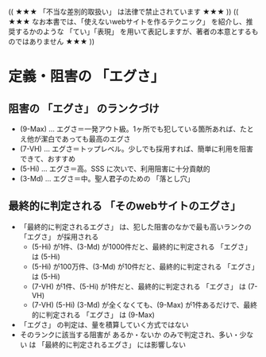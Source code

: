 (( ★★★ 「不当な差別的取扱い」 は法律で禁止されています ★★★ ))
(( ★★★ なお本書では、「使えないwebサイトを作るテクニック」 を紹介し、推奨するかのような 「てい」「表現」 を用いて表記しますが、著者の本意とするものではありません ★★★ ))

# 定義・阻害の 「エグさ」

## 阻害の 「エグさ」 のランクづけ

* (9-Max) ... エグさ＝一発アウト級。1ヶ所でも犯している箇所あれば、たとえ他が潔白であっても最高のエグさ
* (7-VH) ... エグさ＝トップレベル。少しでも採用すれば、簡単に利用を阻害できて、おすすめ
* (5-Hi) ... エグさ＝高。SSS に次いで、利用阻害に十分貢献的
* (3-Md) ... エグさ＝中。聖人君子のための 「落とし穴」

## 最終的に判定される 「そのwebサイトのエグさ」

* 「最終的に判定されるエグさ」 は、犯した阻害のなかで最も高いランクの 「エグさ」 が採用される
  * (5-Hi) が1件、(3-Md) が1000件だと、最終的に判定される 「エグさ」 は (5-Hi)
  * (5-Hi) が100万件、(3-Md) が10件だと、最終的に判定される 「エグさ」 は (5-Hi)
  * (7-VH) が1件、(5-Hi) が1件だと、最終的に判定される 「エグさ」 は (7-VH)
  * (7-VH) (5-Hi) (3-Md) が全くなくても、(9-Max) が1件あるだけで、最終的に判定される 「エグさ」 は (9-Max)
* 「エグさ」 の判定は、量を積算していく方式ではない
* そのランクに該当する阻害が あるか・ないか のみで判定され、多い・少ない は 「最終的に判定されるエグさ」 には影響しない


